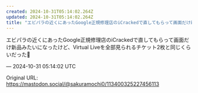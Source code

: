 ```yaml
---
created: 2024-10-31T05:14:02.264Z
updated: 2024-10-31T05:14:02.264Z
title: "エビパラの近くにあったGoogle正規修理店のiCrackedで直してもらって画面だけ新品みたいになったけど、Virtual Liveを全部見られるチケット2枚[...]"
---
```


<p>エビパラの近くにあったGoogle正規修理店のiCrackedで直してもらって画面だけ新品みたいになったけど、Virtual Liveを全部見られるチケット2枚と同じくらいだった💸</p>

&mdash; 2024-10-31 05:14:02 UTC

Original URL: https://mastodon.social/@sakuramochi0/113400325227456113
